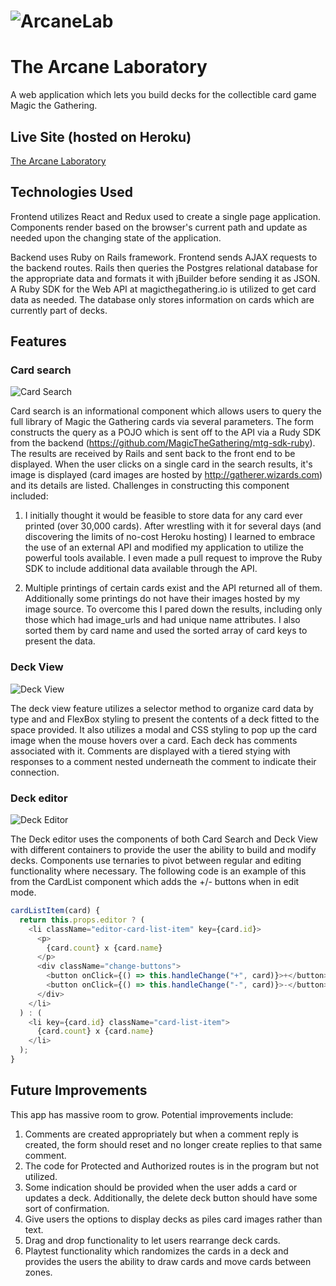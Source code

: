 # ![ArcaneLab](https://res.cloudinary.com/arcane-lab/image/upload/v1506716411/Splash_ntaysk.png)

# The Arcane Laboratory

A web application which lets you build decks for the collectible card game Magic the Gathering.

## Live Site (hosted on Heroku)

[The Arcane Laboratory](https://arcane-laboratory.herokuapp.com/#/)

## Technologies Used

Frontend utilizes React and Redux used to create a single page application. Components render based on the browser's current path and update as needed upon the changing state of the application.

Backend uses Ruby on Rails framework. Frontend sends AJAX requests to the backend routes. Rails then queries the Postgres relational database for the appropriate data and formats it with jBuilder before sending it as JSON. A Ruby SDK for the Web API at magicthegathering.io is utilized to get card data as needed. The database only stores information on cards which are currently part of decks.

## Features

### Card search

![Card Search](http://res.cloudinary.com/arcane-lab/image/upload/v1506725306/Screen_Shot_2017-09-29_at_3.48.06_PM_kxcbr7.png)

Card search is an informational component which allows users to query the full library of Magic the Gathering cards via several parameters. The form constructs the query as a POJO which is sent off to the API via a Rudy SDK from the backend (https://github.com/MagicTheGathering/mtg-sdk-ruby). The results are received by Rails and sent back to the front end to be displayed. When the user clicks on a single card in the search results, it's image is displayed (card images are hosted by http://gatherer.wizards.com) and its details are listed. Challenges in constructing this component included:

1. I initially thought it would be feasible to store data for any card ever printed (over 30,000 cards). After wrestling with it for several days (and discovering the limits of no-cost Heroku hosting) I learned to embrace the use of an external API and modified my application to utilize the powerful tools available. I even made a pull request to improve the Ruby SDK to include additional data available through the API.

1. Multiple printings of certain cards exist and the API returned all of them. Additionally some printings do not have their images hosted by my image source. To overcome this I pared down the results, including only those which had image_urls and had unique name attributes. I also sorted them by card name and used the sorted array of card keys to present the data.

### Deck View

![Deck View](https://res.cloudinary.com/arcane-lab/image/upload/v1506721670/Screen_Shot_2017-09-29_at_2.47.22_PM_znzrgt.png)

The deck view feature utilizes a selector method to organize card data by type and and FlexBox styling to present the contents of a deck fitted to the space provided. It also utilizes a modal and CSS styling to pop up the card image when the mouse hovers over a card.
Each deck has comments associated with it. Comments are displayed with a tiered stying with responses to a comment nested underneath the comment to indicate their connection.

### Deck editor

![Deck Editor](https://res.cloudinary.com/arcane-lab/image/upload/v1506725151/Screen_Shot_2017-09-29_at_3.45.12_PM_zeqapo.png)

The Deck editor uses the components of both Card Search and Deck View with different containers to provide the user the ability to build and modify decks. Components use ternaries to pivot between regular and editing functionality where necessary. The following code is an example of this from the CardList component which adds the +/- buttons when in edit mode.

```javascript
cardListItem(card) {
  return this.props.editor ? (
    <li className="editor-card-list-item" key={card.id}>
      <p>
        {card.count} x {card.name}
      </p>
      <div className="change-buttons">
        <button onClick={() => this.handleChange("+", card)}>+</button>
        <button onClick={() => this.handleChange("-", card)}>-</button>
      </div>
    </li>
  ) : (
    <li key={card.id} className="card-list-item">
      {card.count} x {card.name}
    </li>
  );
}
```

## Future Improvements

This app has massive room to grow. Potential improvements include:

1. Comments are created appropriately but when a comment reply is created, the form should reset and no longer create replies to that same comment.
1. The code for Protected and Authorized routes is in the program but not utilized.
1. Some indication should be provided when the user adds a card or updates a deck. Additionally, the delete deck button should have some sort of confirmation.
1. Give users the options to display decks as piles card images rather than text.
1. Drag and drop functionality to let users rearrange deck cards.
1. Playtest functionality which randomizes the cards in a deck and provides the users the ability to draw cards and move cards between zones.
